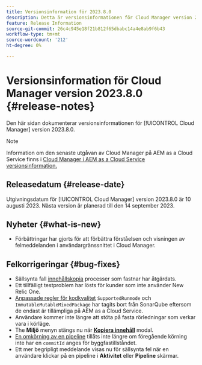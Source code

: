 ```yaml
---
title: Versionsinformation för 2023.8.0
description: Detta är versionsinformationen för Cloud Manager version 2023.8.0.
feature: Release Information
source-git-commit: 26c4c945e18f21b812f65dbabc14a4e8ab9f6b43
workflow-type: tm+mt
source-wordcount: '212'
ht-degree: 0%

---
```



# Versionsinformation för Cloud Manager version 2023.8.0 {#release-notes}

Den här sidan dokumenterar versionsinformationen för [!UICONTROL Cloud Manager] version 2023.8.0.

>[!NOTE]
>
>Information om den senaste utgåvan av Cloud Manager på AEM as a Cloud Service finns i [Cloud Manager i AEM as a Cloud Service versionsinformation.](https://experienceleague.adobe.com/docs/experience-manager-cloud-service/content/implementing/using-cloud-manager/release-notes-cloud-manager/release-notes-cm-current.html)

## Releasedatum {#release-date}

Utgivningsdatum för [!UICONTROL Cloud Manager] version 2023.8.0 är 10 augusti 2023. Nästa version är planerad till den 14 september 2023.

## Nyheter {#what-is-new}

* Förbättringar har gjorts för att förbättra förståelsen och visningen av felmeddelanden i användargränssnittet i Cloud Manager.

## Felkorrigeringar {#bug-fixes}

* Sällsynta fall [innehållskopia](/help/using/content-copy.md) processer som fastnar har åtgärdats.
* Ett tillfälligt testproblem har lösts för kunder som inte använder New Relic One.
* [Anpassade regler för kodkvalitet](/help/using/custom-code-quality-rules.md) `SupportedRunmode` och `ImmutableMutableMixedPackage` har tagits bort från SonarQube eftersom de endast är tillämpliga på AEM as a Cloud Service.
* Användare kommer inte längre att stöta på fasta rörledningar som verkar vara i körläge.
* The **Miljö** menyn stängs nu när **[Kopiera innehåll](/help/using/content-copy.md)** modal.
* [En omkörning av en pipeline](/help/using/code-deployment.md#reexecute-deployment) tillåts inte längre om föregående körning inte har en `commitId` anges för byggfastillståndet.
* Ett mer begripligt meddelande visas nu för sällsynta fel när en användare klickar på en pipeline i **Aktivitet** eller **Pipeline** skärmar.
